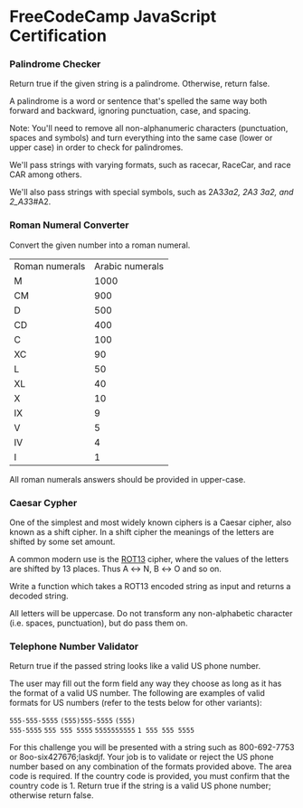 # FreeCodeCamp JavaScript Certification

### Palindrome Checker

Return true if the given string is a palindrome. Otherwise, return false.

A palindrome is a word or sentence that's spelled the same way both forward and backward, ignoring punctuation, case, and spacing.

Note: You'll need to remove all non-alphanumeric characters (punctuation, spaces and symbols) and turn everything into the same case (lower or upper case) in order to check for palindromes.

We'll pass strings with varying formats, such as racecar, RaceCar, and race CAR among others.

We'll also pass strings with special symbols, such as 2A3*3a2, 2A3 3a2, and 2_A3*3#A2.

### Roman Numeral Converter

Convert the given number into a roman numeral.<br>

<table>
<tr>
    <td>Roman numerals</td>	
    <td>Arabic numerals</td>
</tr>
<tr>
    <td>M</td>	
    <td>1000</td>
</tr>
<tr>
    <td>CM</td>	
    <td>900</td>
</tr>
<tr>
    <td>D</td>	
    <td>500</td>
</tr>
<tr>
    <td>CD</td>	
    <td>400</td>
</tr>
<tr>
    <td>C</td>	
    <td>100</td>
</tr>
<tr>
    <td>XC</td>	
    <td>90</td>
</tr>
<tr>
    <td>L</td>	
    <td>50</td>
</tr>
<tr>
    <td>XL</td>	
    <td>40</td>
</tr>
<tr>
    <td>X</td>	
    <td>10</td>
</tr>
<tr>
    <td>IX</td>	
    <td>9</td>
</tr>
<tr>
    <td>V</td>	
    <td>5</td>
</tr>
<tr>
    <td>IV</td>	
    <td>4</td>
</tr>
<tr>
    <td>I</td>	
    <td>1</td>
</tr>
</table>

All roman numerals answers should be provided in upper-case.

### Caesar Cypher

One of the simplest and most widely known ciphers is a Caesar cipher, also known as a shift cipher. In a shift cipher the meanings of the letters are shifted by some set amount.

A common modern use is the <a href="https://www.freecodecamp.org/news/how-to-code-the-caesar-cipher-an-introduction-to-basic-encryption-3bf77b4e19f7/">ROT13</a> cipher, where the values of the letters are shifted by 13 places. Thus A ↔ N, B ↔ O and so on.

Write a function which takes a ROT13 encoded string as input and returns a decoded string.

All letters will be uppercase. Do not transform any non-alphabetic character (i.e. spaces, punctuation), but do pass them on.

### Telephone Number Validator
Return true if the passed string looks like a valid US phone number.

The user may fill out the form field any way they choose as long as it has the format of a valid US number. The following are examples of valid formats for US numbers (refer to the tests below for other variants):

<code>555-555-5555</code>
<code>(555)555-5555</code>
<code>(555) 555-5555</code>
<code>555 555 5555</code>
<code>5555555555</code>
<code>1 555 555 5555</code>


For this challenge you will be presented with a string such as 800-692-7753 or 8oo-six427676;laskdjf. Your job is to validate or reject the US phone number based on any combination of the formats provided above. The area code is required. If the country code is provided, you must confirm that the country code is 1. Return true if the string is a valid US phone number; otherwise return false.